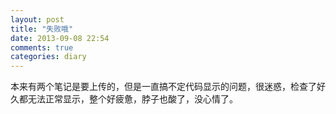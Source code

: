 ```yaml
---
layout: post
title: "失败哦"
date: 2013-09-08 22:54
comments: true
categories: diary
---
```

本来有两个笔记是要上传的，但是一直搞不定代码显示的问题，很迷惑，检查了好久都无法正常显示，整个好疲惫，脖子也酸了，没心情了。